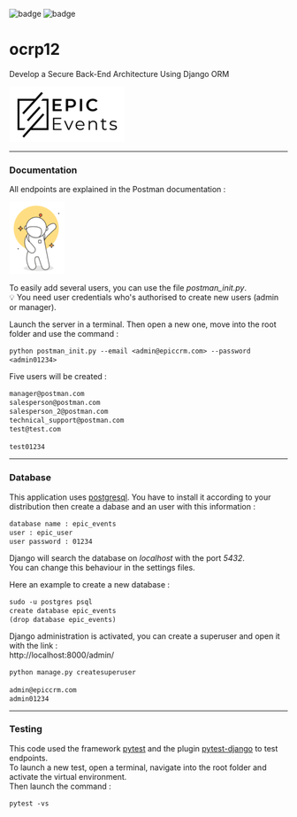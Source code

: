 ![badge](https://img.shields.io/static/v1?label=Project&nbsp;OC&message=12&color=blueviolet&style=for-the-badge)
![badge](https://img.shields.io/static/v1?label=Status&message=InProgress&color=blue&style=for-the-badge)

# ocrp12

Develop a Secure Back-End Architecture Using Django ORM

![Logo epicevents](https://raw.githubusercontent.com/FLinguenheld/ocrp12/main/logos/epicevents.png "Logo")


****
### Documentation

All endpoints are explained in the Postman documentation :  

[![Logo PostMan](https://raw.githubusercontent.com/FLinguenheld/ocrp12/main/logos/postman.png "Postman")](https://documenter.getpostman.com/view/19051270/2s8YzXwLV1)

To easily add several users, you can use the file *postman_init.py*.  
💡 You need user credentials who's authorised to create new users (admin or manager).  

Launch the server in a terminal. Then open a new one, move into the root folder and use the command :  

    python postman_init.py --email <admin@epiccrm.com> --password <admin01234>

Five users will be created :

    manager@postman.com
    salesperson@postman.com
    salesperson_2@postman.com
    technical_support@postman.com
    test@test.com

    test01234

****
### Database

This application uses [postgresql](https://www.postgresql.org). You have to install it according to your distribution then 
create a dabase and an user with this information :

    database name : epic_events
    user : epic_user
    user password : 01234

Django will search the database on *localhost* with the port *5432*.  
You can change this behaviour in the settings files.

Here an example to create a new database :

    sudo -u postgres psql
    create database epic_events
    (drop database epic_events)

Django administration is activated, you can create a superuser and open it with the link :  
http://localhost:8000/admin/

    python manage.py createsuperuser

    admin@epiccrm.com
    admin01234

****
### Testing

This code used the framework [pytest](https://docs.pytest.org/en/latest/contents.html) and the plugin [pytest-django](https://pytest-django.readthedocs.io/en/latest/index.html) to test endpoints.  
To launch a new test, open a terminal, navigate into the root folder and activate the virtual environment.  
Then launch the command :

    pytest -vs
